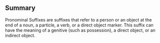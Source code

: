 ## Summary
Pronominal Suffixes are suffixes that refer to a person or an object at the end of a noun, a particle, a verb, or a direct object marker. This suffix can have the meaning of a genitive (such as possession), a direct object, or an indirect object.
